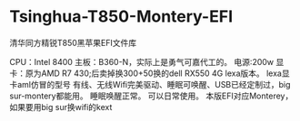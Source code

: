 # Tsinghua-T850-Montery-EFI
清华同方精锐T850黑苹果EFI文件库

CPU：Intel 8400
主板：B360-N，实际上是勇气可嘉代工的。
电源:200w
显卡：原为AMD R7 430;后卖掉换300+50换的dell RX550 4G lexa版本。
lexa显卡aml仿冒的型号
有线、无线Wifi完美驱动、睡眠可唤醒、USB已经定制过，big sur-montery都能用。
睡眠唤醒正常。
可以日常使用。
本版EFI对应Monterey，如果要用big sur换wifi的kext
